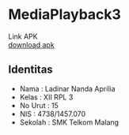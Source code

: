 # MediaPlayback3

Link APK<br>
[download apk](https://drive.google.com/open?id=0Bz0buv_x413HakpVT2Nzb1d4eXc)

## Identitas
- Nama : Ladinar Nanda Aprilia
- Kelas : XII RPL 3
- No Urut : 15
- NIS : 4738/1457.070 
- Sekolah : SMK Telkom Malang
